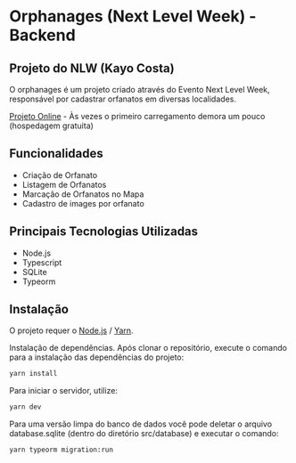 # Orphanages (Next Level Week) - Backend
## Projeto do NLW (Kayo Costa)

O orphanages é um projeto criado através do Evento Next Level Week, responsável por cadastrar orfanatos em diversas localidades.

[Projeto Online](https://nlw-kayo-happy.herokuapp.com/) - Às vezes o primeiro carregamento demora um pouco (hospedagem gratuita) 

## Funcionalidades

- Criação de Orfanato
- Listagem de Orfanatos
- Marcação de Orfanatos no Mapa
- Cadastro de images por orfanato

## Principais Tecnologias Utilizadas
- Node.js
- Typescript
- SQLite
- Typeorm


## Instalação

O projeto requer o [Node.js](https://nodejs.org/) / [Yarn](https://www.npmjs.com/package/yarn).

Instalação de dependências.
Após clonar o repositório, execute o comando para a instalação das dependências do projeto: 
```sh
yarn install
```

Para iniciar o servidor, utilize: 
```sh
yarn dev
```


Para uma versão limpa do banco de dados você pode deletar o arquivo database.sqlite (dentro do diretório src/database) e executar o comando: 
```sh
yarn typeorm migration:run
```

